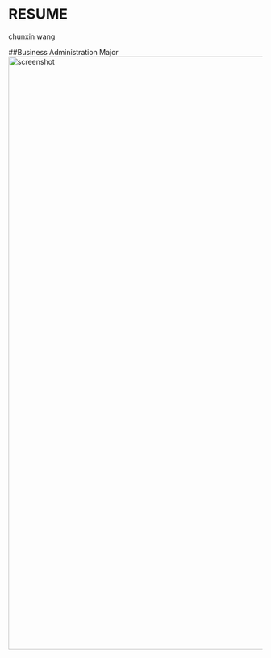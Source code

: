 # RESUME
chunxin wang

##Business Administration Major
<img width="1174" alt="screenshot" src="https://user-images.githubusercontent.com/58022868/69472406-a4220000-0d5e-11ea-84f1-0639946068f9.png">
